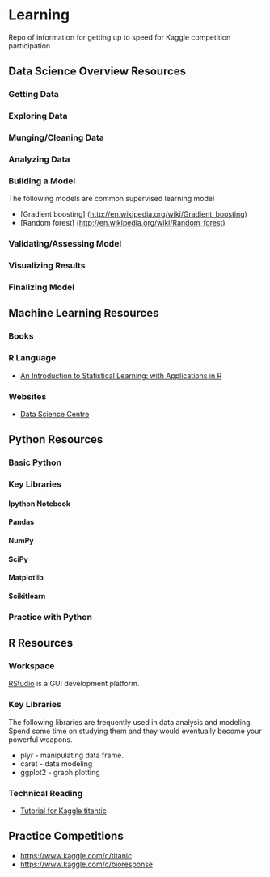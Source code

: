 # Learning
Repo of information for getting up to speed for Kaggle competition participation

## Data Science Overview Resources

### Getting Data

### Exploring Data

### Munging/Cleaning Data

### Analyzing Data

### Building a Model
The following models are common supervised learning model
* [Gradient boosting] (http://en.wikipedia.org/wiki/Gradient_boosting)
* [Random forest] (http://en.wikipedia.org/wiki/Random_forest)

### Validating/Assessing Model

### Visualizing Results

### Finalizing Model

## Machine Learning Resources

### Books
### R Language
* [An Introduction to Statistical Learning: with Applications in R](http://www.amazon.com/Introduction-Statistical-Learning-Applications-Statistics/dp/1461471370)

### Websites
* [Data Science Centre](http://www.datasciencecentral.com/)

## Python Resources

### Basic Python

### Key Libraries

#### Ipython Notebook

#### Pandas

#### NumPy

#### SciPy

#### Matplotlib

#### Scikitlearn

### Practice with Python

## R Resources

### Workspace
[RStudio](www.rstudio.com/) is a GUI development platform.

### Key Libraries
The following libraries are frequently used in data analysis and modeling. Spend some time on studying them and they would eventually become your powerful weapons.

* plyr - manipulating data frame.
* caret - data modeling
* ggplot2 - graph plotting
 
### Technical Reading
* [Tutorial for Kaggle titantic](https://github.com/wehrley/wehrley.github.io/blob/master/SOUPTONUTS.md)


## Practice Competitions

- https://www.kaggle.com/c/titanic
- https://www.kaggle.com/c/bioresponse
